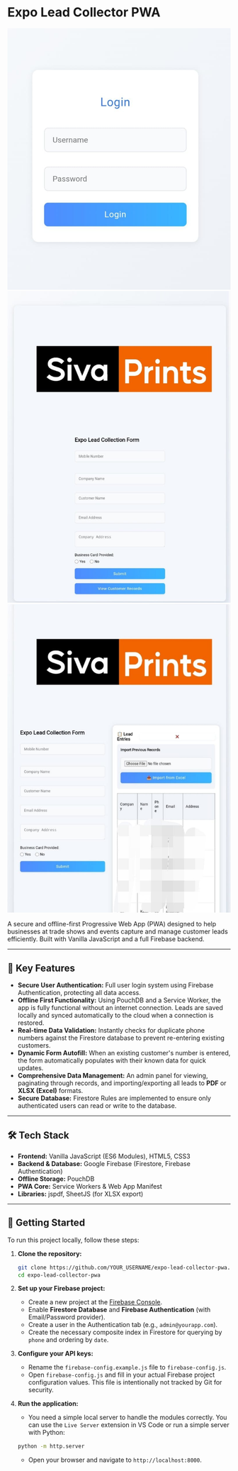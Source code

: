 # Expo Lead Collector PWA

![loginpage Screenshot](login.png.jpeg)
![formpage Screenshot](form.png.jpeg)
![recordpage Screenshot](record.png.jpeg)

A secure and offline-first Progressive Web App (PWA) designed to help businesses at trade shows and events capture and manage customer leads efficiently. Built with Vanilla JavaScript and a full Firebase backend.

---

## 🌟 Key Features

*   **Secure User Authentication:** Full user login system using Firebase Authentication, protecting all data access.
*   **Offline First Functionality:** Using PouchDB and a Service Worker, the app is fully functional without an internet connection. Leads are saved locally and synced automatically to the cloud when a connection is restored.
*   **Real-time Data Validation:** Instantly checks for duplicate phone numbers against the Firestore database to prevent re-entering existing customers.
*   **Dynamic Form Autofill:** When an existing customer's number is entered, the form automatically populates with their known data for quick updates.
*   **Comprehensive Data Management:** An admin panel for viewing, paginating through records, and importing/exporting all leads to **PDF** or **XLSX (Excel)** formats.
*   **Secure Database:** Firestore Rules are implemented to ensure only authenticated users can read or write to the database.

---

## 🛠️ Tech Stack

*   **Frontend:** Vanilla JavaScript (ES6 Modules), HTML5, CSS3
*   **Backend & Database:** Google Firebase (Firestore, Firebase Authentication)
*   **Offline Storage:** PouchDB
*   **PWA Core:** Service Workers & Web App Manifest
*   **Libraries:** jspdf, SheetJS (for XLSX export)

---

## 🚀 Getting Started

To run this project locally, follow these steps:

1.  **Clone the repository:**
    ```bash
    git clone https://github.com/YOUR_USERNAME/expo-lead-collector-pwa.git
    cd expo-lead-collector-pwa
    ```

2.  **Set up your Firebase project:**
    *   Create a new project at the [Firebase Console](https://console.firebase.google.com/).
    *   Enable **Firestore Database** and **Firebase Authentication** (with Email/Password provider).
    *   Create a user in the Authentication tab (e.g., `admin@yourapp.com`).
    *   Create the necessary composite index in Firestore for querying by `phone` and ordering by `date`.

3.  **Configure your API keys:**
    *   Rename the `firebase-config.example.js` file to `firebase-config.js`.
    *   Open `firebase-config.js` and fill in your actual Firebase project configuration values. This file is intentionally not tracked by Git for security.

4.  **Run the application:**
    *   You need a simple local server to handle the modules correctly. You can use the `Live Server` extension in VS Code or run a simple server with Python:
    ```bash
    python -m http.server
    ```
    *   Open your browser and navigate to `http://localhost:8000`.
